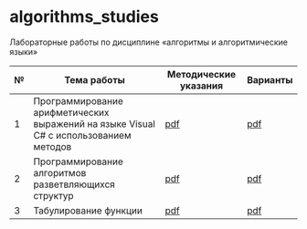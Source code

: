 # algorithms_studies

Лабораторные работы по дисциплине «алгоритмы и алгоритмические языки» 

| № | Тема работы | Методические указания | Варианты |
|---|-------------|-----------------------|----------|
| 1 | Программирование арифметических выражений на языке Visual C# с использованием методов | [pdf](https://github.com/BFI-2202/algorithms_materials/blob/01bbdec825488df5b38a6348fdda6048cd70c14a/%D0%9B%D0%B0%D0%B1%D0%BE%D1%80%D0%B0%D1%82%D0%BE%D1%80%D0%BD%D1%8B%D0%B5%20%D1%80%D0%B0%D0%B1%D0%BE%D1%82%D1%8B/laboratory_0/notes.pdf) | [pdf](https://github.com/BFI-2202/algorithms_materials/blob/01bbdec825488df5b38a6348fdda6048cd70c14a/%D0%9B%D0%B0%D0%B1%D0%BE%D1%80%D0%B0%D1%82%D0%BE%D1%80%D0%BD%D1%8B%D0%B5%20%D1%80%D0%B0%D0%B1%D0%BE%D1%82%D1%8B/laboratory_0/variants.pdf) |
| 2 | Программирование алгоритмов разветвляющихся структур | [pdf](https://github.com/BFI-2202/algorithms_materials/blob/01bbdec825488df5b38a6348fdda6048cd70c14a/%D0%9B%D0%B0%D0%B1%D0%BE%D1%80%D0%B0%D1%82%D0%BE%D1%80%D0%BD%D1%8B%D0%B5%20%D1%80%D0%B0%D0%B1%D0%BE%D1%82%D1%8B/laboratory_1/notes.pdf) | [pdf](https://github.com/BFI-2202/algorithms_materials/blob/01bbdec825488df5b38a6348fdda6048cd70c14a/%D0%9B%D0%B0%D0%B1%D0%BE%D1%80%D0%B0%D1%82%D0%BE%D1%80%D0%BD%D1%8B%D0%B5%20%D1%80%D0%B0%D0%B1%D0%BE%D1%82%D1%8B/laboratory_1/variants.pdf) |
| 3 | Табулирование функции | [pdf](https://github.com/BFI-2202/algorithms_materials/blob/01bbdec825488df5b38a6348fdda6048cd70c14a/%D0%9B%D0%B0%D0%B1%D0%BE%D1%80%D0%B0%D1%82%D0%BE%D1%80%D0%BD%D1%8B%D0%B5%20%D1%80%D0%B0%D0%B1%D0%BE%D1%82%D1%8B/laboratory_2/notes.pdf) | [pdf](https://github.com/BFI-2202/algorithms_materials/blob/01bbdec825488df5b38a6348fdda6048cd70c14a/%D0%9B%D0%B0%D0%B1%D0%BE%D1%80%D0%B0%D1%82%D0%BE%D1%80%D0%BD%D1%8B%D0%B5%20%D1%80%D0%B0%D0%B1%D0%BE%D1%82%D1%8B/laboratory_2/variants.pdf) |